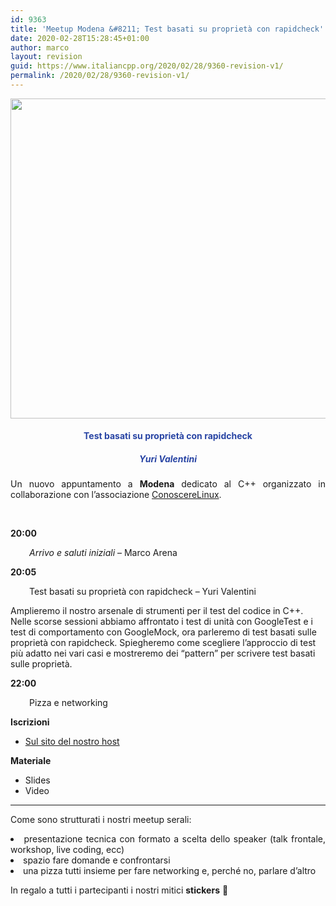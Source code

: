 ```yaml
---
id: 9363
title: 'Meetup Modena &#8211; Test basati su proprietà con rapidcheck'
date: 2020-02-28T15:28:45+01:00
author: marco
layout: revision
guid: https://www.italiancpp.org/2020/02/28/9360-revision-v1/
permalink: /2020/02/28/9360-revision-v1/
---
```

<center>
  <img loading="lazy" class="aligncenter wp-image-9361 size-full" src="https://www.italiancpp.org/wp-content/uploads/2020/02/banner_meetupMo0420.png" alt="" width="1024" height="512" srcset="http://192.168.64.2/wordpress/wp-content/uploads/2020/02/banner_meetupMo0420.png 1024w, http://192.168.64.2/wordpress/wp-content/uploads/2020/02/banner_meetupMo0420-300x150.png 300w, http://192.168.64.2/wordpress/wp-content/uploads/2020/02/banner_meetupMo0420-768x384.png 768w, http://192.168.64.2/wordpress/wp-content/uploads/2020/02/banner_meetupMo0420-600x300.png 600w" sizes="(max-width: 1024px) 100vw, 1024px" />
</center>

<h4 style="text-align: center;">
  <span style="color: #2945a4;">Test basati su proprietà con rapidcheck</span>
</h4>

<h5 style="text-align: center;">
  <span style="color: #2945a4;"><em>Yuri Valentini</em></span>
</h5>

<p style="text-align: justify;">
  Un nuovo appuntamento a <strong>Modena</strong> dedicato al C++ organizzato in collaborazione con l&#8217;associazione <a href="http://conoscerelinux.org">ConoscereLinux</a>.
</p>

<p style="text-align: justify;">
  <span style="color: #ffffff;"> </span>
</p>

<p style="text-align: justify;">
  <strong>20:00</strong>
</p>

<p style="text-align: justify; padding-left: 30px;">
  <em>Arrivo e saluti iniziali</em> &#8211; Marco Arena
</p>

<p style="text-align: justify;">
  <strong>20:05</strong>
</p>

<p style="text-align: justify; padding-left: 30px;">
  Test basati su proprietà con rapidcheck &#8211; Yuri Valentini
</p>

Amplieremo il nostro arsenale di strumenti per il test del codice in C++.  
Nelle scorse sessioni abbiamo affrontato i test di unità con GoogleTest e i test di comportamento con GoogleMock, ora parleremo di test basati sulle proprietà con rapidcheck. Spiegheremo come scegliere l&#8217;approccio di test più adatto nei vari casi e mostreremo dei &#8220;pattern&#8221; per scrivere test basati sulle proprietà.

**22:00**

<p style="padding-left: 30px;">
  Pizza e networking
</p>

**Iscrizioni**

  * [Sul sito del nostro host](https://conoscerelinux.org/courses/meetupcpp_apr20/)

**Materiale**

  * Slides
  * Video

* * *

<p style="text-align: justify;">
  Come sono strutturati i nostri meetup serali:
</p>

<li style="text-align: justify;">
  presentazione tecnica con formato a scelta dello speaker (talk frontale, workshop, live coding, ecc)
</li>
<li style="text-align: justify;">
  spazio fare domande e confrontarsi
</li>
<li style="text-align: justify;">
  una pizza tutti insieme per fare networking e, perché no, parlare d&#8217;altro
</li>

In regalo a tutti i partecipanti i nostri mitici **stickers** 🙂